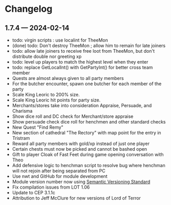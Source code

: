 # Changelog
## 1.7.4 &mdash; 2024-02-14
* todo: virgin scripts : use localint for TheeMon
* (done) todo: Don't destroy TheeMon ; allow him to remain for late joiners
* todo: allow late joiners to receive free loot from TheeMon, but don't distribute double nor greeting xp
* todo: level up players to match the highest level when they enter
* todo: replace GetLocalInt() with GetPartyInt() for better cross team member 
* Quests are almost always given to all party members
* For the butcher encounter, spawn one butcher for each member of the party
* Scale King Leoric to 200% size.
* Scale King Leoric hit points for party size.
* Merchants/stores take into consideration Appraise, Persuade, and Charisma
* Show dice roll and DC check for Merchant/store appraise
* Show persuade check dice roll for henchmen and other standard checks
* New Quest "Find Remy"
* New section of cathedral "The Rectory" with map point for the entry in Tristram
* Reward all party members with gold/xp instead of just one player
* Certain chests must now be picked and cannot be bashed open
* Gift to player Cloak of Fast Feet during game opening conversation with Theo
* Add defensive logic to henchman script to resolve bug where henchman will not rejoin after being separated from PC
* Use nwt and GitHub for module development
* Module version number now using [Semantic Versioning Standard](https://semver.org)
* Fix compilation issues from LOT 1.06
* Update to CEP 3.1.1c
* Attribution to Jeff McClure for new versions of Lord of Terror
